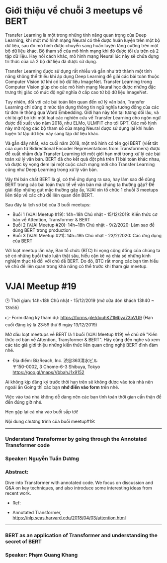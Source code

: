 # Giới thiệu về chuỗi 3 meetups về BERT
Transfer Learning là một trong những tính năng quan trọng của Deep Learning, khi một mô hình mạng Neural có thể được huấn luyện trên một bộ dữ liệu, sau đó mô hình được chuyển sang huấn luyện tăng cường trên một bộ dữ liệu khác. Bộ tham số của mô hình mạng khi đó được tối ưu trên cả 2 tập dữ liệu. Hay nói cách khác, mô hình mạng Neural lúc này sẽ chứa đựng tri thức của cả 2 bộ dữ liệu đã được sử dụng.

Transfer Learning được sử dụng rất nhiều và gần như trở thành một tính năng không thể thiếu khi áp dụng Deep Learning để giải các bài toán thuộc Computer Vision từ khi có bộ dữ liệu ImageNet. Transfer Learning trong Computer Vision giúp cho các mô hình mạng Neural học được những đặc trưng thị giác có mức độ ngữ nghĩa ở cấp cao từ bộ dữ liệu ImageNet. 

Tuy nhiên, đối với các bài toán liên quan đến xử lý văn bản, Transfer Learning chỉ dừng ở mức tận dụng thông tin ngữ nghĩa tương đồng của các từ đơn lẻ thông qua Word Embedding. Giới hạn này tồn tại tương đối lâu, và chỉ bị gỡ bỏ khi một loạt các nghiên cứu về Transfer Learning cho ngôn ngữ được đề xuất vào năm 2018, như ELMo, ULMFiT cho tới GPT. Các mô hình này mở rộng các bộ tham số của mạng Neural được sử dụng lại khi huấn luyện từ tập dữ liệu này sang tập dữ liệu khác. 

Và gần đây nhất, vào cuối năm 2018, một mô hình có tên gọi BERT (viết tắt của cụm từ Bidirectional Encoder Representations from Transformers) được đề xuất nhằm đưa Transfer Learning tới một giới hạn mới trong xử lý các bài toán xử lý văn bản. BERT đã cho kết quả đột phá trên 11 bài toán khác nhau, và được kỳ vọng đem lại một cuộc cách mạng mới cho Transfer Learning cũng như Deep Learning trong xử lý văn bản.

Vậy thì bản chất BERT là gì, có thể ứng dụng ra sao, hay làm sao để dùng BERT trong các bài toán thực tế về văn bản mà chúng ta thường gặp? Để giải đáp những gút mắc thường gặp ấy, VJAI xin tổ chức 1 chuỗi 3 meetups liên tiếp về các chủ đề liên quan đến BERT.

Sau đây là lịch sơ bộ của 3 buổi meetups:
- Buổi 1 (VJAI Meetup #19): 14h~18h Chủ nhật - 15/12/2019: Kiến thức cơ bản về Attention, Transformer & BERT
- Buổi 2 (VJAI Meetup #20): 14h~18h Chủ nhật - 9/2/2020: Làm sao để dùng BERT trong production
- Buổi 3 (VJAI Meetup #21): 14h~18h Chủ nhật - 23/2/2020: Các ứng dụng của BERT

Với loạt meetup lần này, Ban tổ chức (BTC) hi vọng cộng đồng của chúng ta sẽ có những buổi thảo luận thật sâu, hiểu cặn kẽ và chia sẻ những kinh nghiệm thực tế đối với chủ đề BERT. Do đó, BTC rất mong các bạn tìm hiểu về chủ đề liên quan trong khả năng có thể trước khi tham gia meetup.


# VJAI Meetup #19

:clock3: Thời gian: 14h~18h Chủ nhật - 15/12/2019 (mở cửa đón khách 13h40 ~ 13h55)

:point_right: Form đăng ký tham dự: https://forms.gle/douhKZ1Mbya73bVU9
(Hạn cuối đăng ký là 23:59 thứ 6 ngày 13/12/2019)

Mở đầu loạt meetups về BERT là 1 buổi (VJAI Meetup #19) về chủ đề "Kiến thức cơ bản về Attention, Transformer & BERT". Hãy cùng đến nghe và xem các tác giả giới thiệu những kiến thức liên quan công nghệ BERT đình đám nhé.



- Địa điểm: BizReach, Inc. 渋谷363清水ビル<br>
〒150-0002, 3 Chome-6-3 Shibuya, Tokyo
https://goo.gl/maps/VbbahJ1x9152

Ai không kịp đăng ký trước thời hạn trên sẽ không được vào toà nhà nên ngoài ấn Going thì các bạn **nhớ điền vào form** trên nhé.

Việc vào toà nhà không dễ dàng nên các bạn tính toán thời gian cẩn thận để đến đúng giờ nhé.

Hẹn gặp lại cả nhà vào buổi sắp tới!

Nội dung chương trình của buổi meetup#19:

---
### Understand Transformer by going through the Annotated Transformer code
### Speaker: Nguyễn Tuấn Dương
### Abstract: 
Dive into Transformer with annotated code. We focus on discussion and Q&A on key techniques, and also introduce some interesting ideas from recent work.
- Ref:
* Annotated Transformer, https://nlp.seas.harvard.edu/2018/04/03/attention.html


---
### BERT as an application of Transformer and understanding the secret of BERT
### Speaker: Phạm Quang Khang
